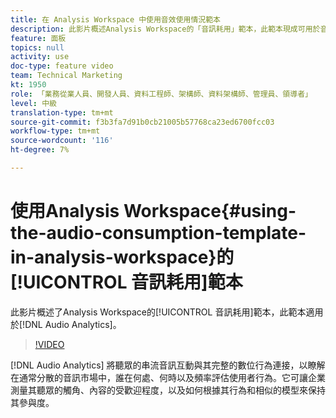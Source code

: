 ```yaml
---
title: 在 Analysis Workspace 中使用音效使用情況範本
description: 此影片概述Analysis Workspace的「音訊耗用」範本，此範本現成可用於音訊分析。
feature: 面板
topics: null
activity: use
doc-type: feature video
team: Technical Marketing
kt: 1950
role: 「業務從業人員、開發人員、資料工程師、架構師、資料架構師、管理員、領導者」
level: 中級
translation-type: tm+mt
source-git-commit: f3b3fa7d91b0cb21005b57768ca23ed6700fcc03
workflow-type: tm+mt
source-wordcount: '116'
ht-degree: 7%

---
```



# 使用Analysis Workspace{#using-the-audio-consumption-template-in-analysis-workspace}的[!UICONTROL 音訊耗用]範本

此影片概述了Analysis Workspace的[!UICONTROL 音訊耗用]範本，此範本適用於[!DNL Audio Analytics]。

>[!VIDEO](https://video.tv.adobe.com/v/23901/?quality=12)

[!DNL Audio Analytics] 將聽眾的串流音訊互動與其完整的數位行為連接，以瞭解在通常分散的音訊市場中，誰在何處、何時以及頻率評估使用者行為。它可讓企業測量其聽眾的觸角、內容的受歡迎程度，以及如何根據其行為和相似的模型來保持其參與度。
